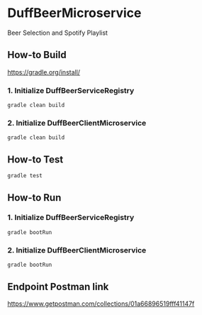 # DuffBeerMicroservice
Beer Selection and Spotify Playlist

## How-to Build
https://gradle.org/install/

### 1. Initialize DuffBeerServiceRegistry
```gradle clean build```

### 2. Initialize DuffBeerClientMicroservice
```gradle clean build```

## How-to Test
```gradle test```

## How-to Run

### 1. Initialize DuffBeerServiceRegistry
```gradle bootRun```

### 2. Initialize DuffBeerClientMicroservice
```gradle bootRun```

## Endpoint Postman link
https://www.getpostman.com/collections/01a66896519fff41147f


